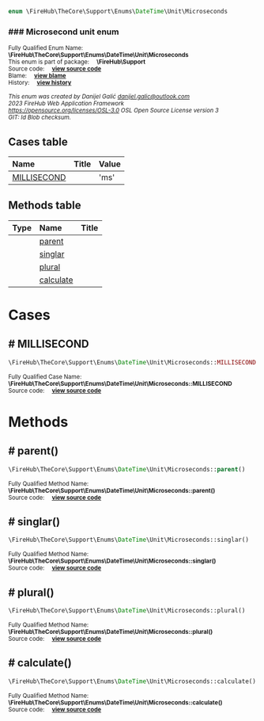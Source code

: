 
```php
enum \FireHub\TheCore\Support\Enums\DateTime\Unit\Microseconds
```

### ### Microsecond unit enum
<sub>Fully Qualified Enum Name:  **\FireHub\TheCore\Support\Enums\DateTime\Unit\Microseconds**</sub><br>
<sub>This enum is part of package:  **\FireHub\Support**</sub><br>
<sub>Source code:  **[view source code](https://github.com/The-FireHub-Project/TheCore/blob/v1.0/src/support/enums/datetime/unit/firehub.Microseconds.php#L23)**</sub><br>
<sub>Blame:  **[view blame](https://github.com/The-FireHub-Project/TheCore/blame/v1.0/src/support/enums/datetime/unit/firehub.Microseconds.php)**</sub><br>
<sub>History:  **[view history](https://github.com/The-FireHub-Project/TheCore/commits/v1.0/src/support/enums/datetime/unit/firehub.Microseconds.php)**</sub><br>

<sub>_This enum was created by Danijel Galić <danijel.galic@outlook.com>_</sub><br>
<sub>_2023 FireHub Web Application Framework_</sub><br>
<sub>_<https://opensource.org/licenses/OSL-3.0> OSL Open Source License version 3_</sub><br>
<sub>_GIT: $Id$ Blob checksum._</sub><br>



## Cases table

| Name  | Title | Value |
| :---  | :---  | :---  |
|<a href="#millisecond">MILLISECOND</a>||&#039;ms&#039;|


## Methods table

| Type  | Name  | Title |
| :---  | :---  | :---  |
||<a href="#parent()">parent</a>||
||<a href="#singlar()">singlar</a>||
||<a href="#plural()">plural</a>||
||<a href="#calculate()">calculate</a>||


# Cases


<h2><a name="millisecond"># MILLISECOND</a></h2>

```php
\FireHub\TheCore\Support\Enums\DateTime\Unit\Microseconds::MILLISECOND = 'ms'
```

<sub>Fully Qualified Case Name:  **\FireHub\TheCore\Support\Enums\DateTime\Unit\Microseconds::MILLISECOND**</sub><br>
<sub>Source code:  **[view source code](https://github.com/The-FireHub-Project/TheCore/blob/v1.0/src/support/enums/datetime/unit/firehub.Microseconds.php#L28)**</sub><br>



# Methods


<h2><a name="parent()"># parent()</a></h2>

```php
\FireHub\TheCore\Support\Enums\DateTime\Unit\Microseconds::parent()
```

<sub>Fully Qualified Method Name:  **\FireHub\TheCore\Support\Enums\DateTime\Unit\Microseconds::parent()**</sub><br>
<sub>Source code:  **[view source code](https://github.com/The-FireHub-Project/TheCore/blob/v1.0/src/support/enums/datetime/unit/firehub.Microseconds.php#L35)**</sub><br>


<h2><a name="singlar()"># singlar()</a></h2>

```php
\FireHub\TheCore\Support\Enums\DateTime\Unit\Microseconds::singlar()
```

<sub>Fully Qualified Method Name:  **\FireHub\TheCore\Support\Enums\DateTime\Unit\Microseconds::singlar()**</sub><br>
<sub>Source code:  **[view source code](https://github.com/The-FireHub-Project/TheCore/blob/v1.0/src/support/enums/datetime/unit/firehub.Microseconds.php#L44)**</sub><br>


<h2><a name="plural()"># plural()</a></h2>

```php
\FireHub\TheCore\Support\Enums\DateTime\Unit\Microseconds::plural()
```

<sub>Fully Qualified Method Name:  **\FireHub\TheCore\Support\Enums\DateTime\Unit\Microseconds::plural()**</sub><br>
<sub>Source code:  **[view source code](https://github.com/The-FireHub-Project/TheCore/blob/v1.0/src/support/enums/datetime/unit/firehub.Microseconds.php#L55)**</sub><br>


<h2><a name="calculate()"># calculate()</a></h2>

```php
\FireHub\TheCore\Support\Enums\DateTime\Unit\Microseconds::calculate()
```

<sub>Fully Qualified Method Name:  **\FireHub\TheCore\Support\Enums\DateTime\Unit\Microseconds::calculate()**</sub><br>
<sub>Source code:  **[view source code](https://github.com/The-FireHub-Project/TheCore/blob/v1.0/src/support/enums/datetime/unit/firehub.Microseconds.php#L66)**</sub><br>



